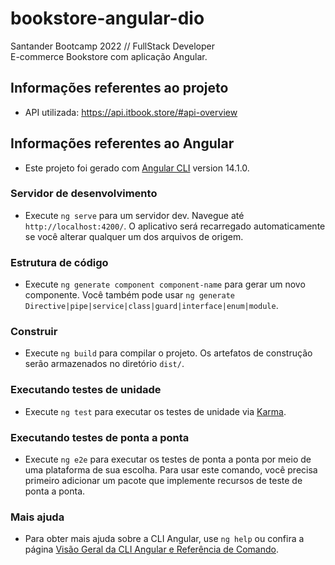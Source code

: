 # bookstore-angular-dio
Santander Bootcamp 2022 // FullStack Developer <br>
E-commerce Bookstore com aplicação Angular.

## Informações referentes ao projeto
- API utilizada: https://api.itbook.store/#api-overview

## Informações referentes ao Angular
- Este projeto foi gerado com [Angular CLI](https://github.com/angular/angular-cli) version 14.1.0.

### Servidor de desenvolvimento

- Execute `ng serve` para um servidor dev. Navegue até `http://localhost:4200/`. O aplicativo será recarregado automaticamente se você alterar qualquer um dos arquivos de origem.

### Estrutura de código

- Execute `ng generate component component-name` para gerar um novo componente. Você também pode usar `ng generate Directive|pipe|service|class|guard|interface|enum|module`.

### Construir

- Execute `ng build` para compilar o projeto. Os artefatos de construção serão armazenados no diretório `dist/`.

### Executando testes de unidade

- Execute `ng test` para executar os testes de unidade via [Karma](https://karma-runner.github.io).

### Executando testes de ponta a ponta

- Execute `ng e2e` para executar os testes de ponta a ponta por meio de uma plataforma de sua escolha. Para usar este comando, você precisa primeiro adicionar um pacote que implemente recursos de teste de ponta a ponta.

### Mais ajuda

- Para obter mais ajuda sobre a CLI Angular, use `ng help` ou confira a página [Visão Geral da CLI Angular e Referência de Comando](https://angular.io/cli).
